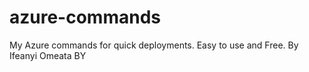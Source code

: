 # azure-commands
My Azure commands for quick deployments.
Easy to use and Free.
By Ifeanyi Omeata
BY